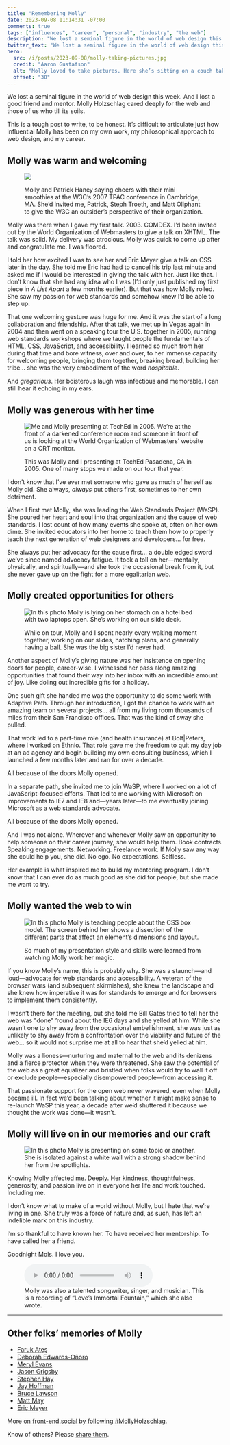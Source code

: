 ```yaml
---
title: "Remembering Molly"
date: 2023-09-08 11:14:31 -07:00
comments: true
tags: ["influences", "career", "personal", "industry", "the web"]
description: "We lost a seminal figure in the world of web design this week. And I lost a good friend and mentor. RIP Molly Holzschlag."
twitter_text: "We lost a seminal figure in the world of web design this week. And I lost a good friend and mentor. RIP Molly Holzschlag."
hero:
  src: /i/posts/2023-09-08/molly-taking-pictures.jpg
  credit: "Aaron Gustafson"
  alt: "Molly loved to take pictures. Here she’s sitting on a couch taking a picture of me taking a picture of her. It was a favorite pastime of ours. She was wearing a black shirt with a laced coverup and has a beautiful smile on her face. This was probably at the Hampton Inn near the Convention Center as we were there for SXSW."
  offset: "30"
---
```


We lost a seminal figure in the world of web design this week. And I lost a good friend and mentor. Molly Holzschlag cared deeply for the web and those of us who till its soils.

<!-- more -->

This is a tough post to write, to be honest. It’s difficult to articulate just how influential Molly has been on my own work, my philosophical approach to web design, and my career.

## Molly was warm and welcoming

<figure id="2023-09-08-01">

![](https://www.aaron-gustafson.com/i/posts/2023-09-08/molly-and-patrick-at-tpac.jpg)

<figcaption>Molly and Patrick Haney saying cheers with their mini smoothies at the W3C’s 2007 TPAC conference in Cambridge, MA. She’d invited me, Patrick, Steph Troeth, and Matt Oliphant to give the W3C an outsider’s perspective of their organization.</figcaption>
</figure>

Molly was there when I gave my first talk. 2003. COMDEX. I’d been invited out by the World Organization of Webmasters to give a talk on XHTML. The talk was solid. My delivery was atrocious. Molly was quick to come up after and congratulate me. I was floored.

I told her how excited I was to see her and Eric Meyer give a talk on CSS later in the day. She told me Eric had had to cancel his trip last minute and asked me if I would be interested in giving the talk with her. Just like that. I don’t know that she had any idea who I was (I’d only just published my first piece in <cite>A List Apart</cite> a few months earlier). But that was how Molly rolled. She saw my passion for web standards and somehow knew I’d be able to step up.

That one welcoming gesture was huge for me. And it was the start of a long collaboration and friendship. After that talk, we met up in Vegas again in 2004 and then went on a speaking tour the U.S. together in 2005, running web standards workshops where we taught people the fundamentals of HTML, CSS, JavaScript, and accessibility. I learned so much from her during that time and bore witness, over and over, to her immense capacity for welcoming people, bringing them together, breaking bread, building her tribe… she was the very embodiment of the word _hospitable_.

And _gregarious_. Her boisterous laugh was infectious and memorable. I can still hear it echoing in my ears.

## Molly was generous with her time

<figure id="2023-09-08-02">

![Me and Molly presenting at TechEd in 2005. We’re at the front of a darkened conference room and someone in front of us is looking at the World Organization of Webmasters’ website on a CRT monitor.](https://www.aaron-gustafson.com/i/posts/2023-09-08/aaron-and-molly.jpg)

<figcaption>This was Molly and I presenting at TechEd Pasadena, CA in 2005. One of many stops we made on our tour that year.</figcaption>
</figure>

I don’t know that I’ve ever met someone who gave as much of herself as Molly did. She always, *always* put others first, sometimes to her own detriment.

When I first met Molly, she was leading the Web Standards Project (WaSP). She poured her heart and soul into that organization and the cause of web standards. I lost count of how many events she spoke at, often on her own dime. She invited educators into her home to teach them how to properly teach the next generation of web designers and developers… for free.

She always put her advocacy for the cause first… a double edged sword we’ve since named advocacy fatigue. It took a toll on her—mentally, physically, and spiritually—and she took the occasional break from it, but she never gave up on the fight for a more egalitarian web.

## Molly created opportunities for others

<figure id="2023-09-08-03">

![In this photo Molly is lying on her stomach on a hotel bed with two laptops open. She’s working on our slide deck.](https://www.aaron-gustafson.com/i/posts/2023-09-08/working-on-slides.jpg)

<figcaption>While on tour, Molly and I spent nearly every waking moment together, working on our slides, hatching plans, and generally having a ball. She was the big sister I’d never had.</figcaption>
</figure>

Another aspect of Molly’s giving nature was her insistence on opening doors for people, career-wise. I witnessed her pass along amazing opportunities that found their way into her inbox with an incredible amount of joy. Like doling out incredible gifts for a holiday.

One such gift she handed me was the opportunity to do some work with Adaptive Path. Through her introduction, I got the chance to work with an amazing team on several projects… all from my living room thousands of miles from their San Francisco offices. That was the kind of sway she pulled.

That work led to a part-time role (and health insurance) at Bolt|Peters, where I worked on Ethnio. That role gave me the freedom to quit my day job at an ad agency and begin building my own consulting business, which I launched a few months later and ran for over a decade.

All because of the doors Molly opened.

In a separate path, she invited me to join WaSP, where I worked on a lot of JavaScript-focused efforts. That led to me working with Microsoft on improvements to IE7 and IE8 and—years later—to me eventually joining Microsoft as a web standards advocate.

All because of the doors Molly opened.

And I was not alone. Wherever and whenever Molly saw an opportunity to help someone on their career journey, she would help them. Book contracts. Speaking engagements. Networking. Freelance work. If Molly saw any way she could help you, she did. No ego. No expectations. Selfless.

Her example is what inspired me to build my mentoring program. I don’t know that I can ever do as much good as she did for people, but she made me want to try.

## Molly wanted the web to win

<figure id="2023-09-08-04">

![In this photo Molly is teaching people about the CSS box model. The screen behind her shows a dissection of the different parts that affect an element’s dimensions and layout.](https://www.aaron-gustafson.com/i/posts/2023-09-08/molly-training.jpg)

<figcaption>So much of my presentation style and skills were learned from watching Molly work her magic.</figcaption>
</figure>

If you know Molly’s name, this is probably why. She was a staunch—and loud—advocate for web standards and accessibility. A veteran of the browser wars (and subsequent skirmishes), she knew the landscape and she knew how imperative it was for standards to emerge and for browsers to implement them consistently.

I wasn’t there for the meeting, but she told me Bill Gates tried to tell her the web was "done" ’round about the IE6 days and she yelled at him. While she wasn’t one to shy away from the occasional embellishment, she was just as unlikely to shy away from a confrontation over the viability and future of the web… so it would not surprise me at all to hear that she’d yelled at him.

Molly was a lioness—nurturing and maternal to the web and its denizens and a fierce protector when they were threatened. She saw the potential of the web as a great equalizer and bristled when folks would try to wall it off or exclude people—especially disempowered people—from accessing it.

That passionate support for the open web never wavered, even when Molly became ill. In fact we’d been talking about whether it might make sense to re-launch WaSP this year, a decade after we’d shuttered it because we thought the work was done—it wasn’t.

## Molly will live on in our memories and our craft

<figure id="2023-09-08-05">

![In this photo Molly is presenting on some topic or another. She is isolated against a white wall with a strong shadow behind her from the spotlights.](https://www.aaron-gustafson.com/i/posts/2023-09-08/molly-presenting.jpg)


</figure>

Knowing Molly affected me. Deeply. Her kindness, thoughtfulness, generosity, and passion live on in everyone her life and work touched. Including me.

I don’t know what to make of a world without Molly, but I hate that we’re living in one. She truly was a force of nature and, as such, has left an indelible mark on this industry.

I’m so thankful to have known her. To have received her mentorship. To have called her a friend.

Goodnight Mols. I love you.

<figure id="2023-09-08-06">

<audio src="/m/loves-immortal-fountain.mp3" controls>
  <p>Looks like you can’t play this audio file. <a href="/m/loves-immortal-fountain.mp3" download>Try downloading it</a>.</p>
</audio>

<figcaption>Molly was also a talented songwriter, singer, and musician. This is a recording of “Love’s Immortal Fountain,” which she also wrote.</figcaption>
</figure>

<hr>

## Other folks’ memories of Molly

* [Faruk Ateş](https://www.linkedin.com/posts/farukates_im-deeply-saddened-by-the-news-that-my-dear-activity-7105772524147277824-ndgC)
* [Deborah Edwards-Oñoro](https://www.lireo.com/remembering-molly-holzschlag/)
* [Meryl Evans](https://meryl.net/in-memory-of-molly-e-holzschlag-the-fairy-godmother-of-the-web/)
* [Jason Grigsby](https://gri.gs/844/remembering-molly/)
* [Stephen Hay](https://www.linkedin.com/posts/stephenhay_remembering-molly-aaron-gustafson-activity-7110154519165956096--rGY/)
* [Jay Hoffman](https://thehistoryoftheweb.com/remembering-molly-one-of-the-greats/)
* [Bruce Lawson](https://brucelawson.co.uk/2023/goodbye-molly-holzschlag/)
* [Matt May](https://www.linkedin.com/posts/maymatt_cn-death-my-first-paid-speaking-gig-in-activity-7105036507572310016-Z55E)
* [Eric Meyer](https://meyerweb.com/eric/thoughts/2023/09/06/memories-of-molly/)

More [on front-end.social by following #MollyHolzschlag](https://front-end.social/tags/mollyholzschlag).

Know of others? Please [share them](/contact/?reason=Another+rememberence+post+about+Molly).
